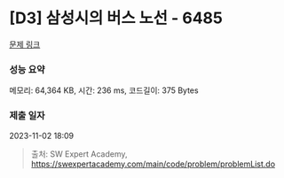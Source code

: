 # [D3] 삼성시의 버스 노선 - 6485 

[문제 링크](https://swexpertacademy.com/main/code/problem/problemDetail.do?contestProbId=AWczm7QaACgDFAWn) 

### 성능 요약

메모리: 64,364 KB, 시간: 236 ms, 코드길이: 375 Bytes

### 제출 일자

2023-11-02 18:09



> 출처: SW Expert Academy, https://swexpertacademy.com/main/code/problem/problemList.do
